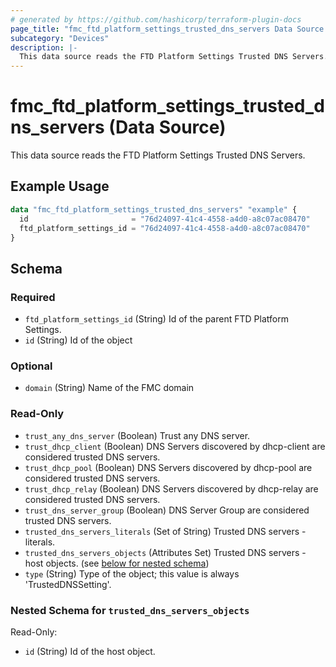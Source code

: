 ```yaml
---
# generated by https://github.com/hashicorp/terraform-plugin-docs
page_title: "fmc_ftd_platform_settings_trusted_dns_servers Data Source - terraform-provider-fmc"
subcategory: "Devices"
description: |-
  This data source reads the FTD Platform Settings Trusted DNS Servers.
---
```


# fmc_ftd_platform_settings_trusted_dns_servers (Data Source)

This data source reads the FTD Platform Settings Trusted DNS Servers.

## Example Usage

```terraform
data "fmc_ftd_platform_settings_trusted_dns_servers" "example" {
  id                       = "76d24097-41c4-4558-a4d0-a8c07ac08470"
  ftd_platform_settings_id = "76d24097-41c4-4558-a4d0-a8c07ac08470"
}
```

<!-- schema generated by tfplugindocs -->
## Schema

### Required

- `ftd_platform_settings_id` (String) Id of the parent FTD Platform Settings.
- `id` (String) Id of the object

### Optional

- `domain` (String) Name of the FMC domain

### Read-Only

- `trust_any_dns_server` (Boolean) Trust any DNS server.
- `trust_dhcp_client` (Boolean) DNS Servers discovered by dhcp-client are considered trusted DNS servers.
- `trust_dhcp_pool` (Boolean) DNS Servers discovered by dhcp-pool are considered trusted DNS servers.
- `trust_dhcp_relay` (Boolean) DNS Servers discovered by dhcp-relay are considered trusted DNS servers.
- `trust_dns_server_group` (Boolean) DNS Server Group are considered trusted DNS servers.
- `trusted_dns_servers_literals` (Set of String) Trusted DNS servers - literals.
- `trusted_dns_servers_objects` (Attributes Set) Trusted DNS servers - host objects. (see [below for nested schema](#nestedatt--trusted_dns_servers_objects))
- `type` (String) Type of the object; this value is always 'TrustedDNSSetting'.

<a id="nestedatt--trusted_dns_servers_objects"></a>
### Nested Schema for `trusted_dns_servers_objects`

Read-Only:

- `id` (String) Id of the host object.
